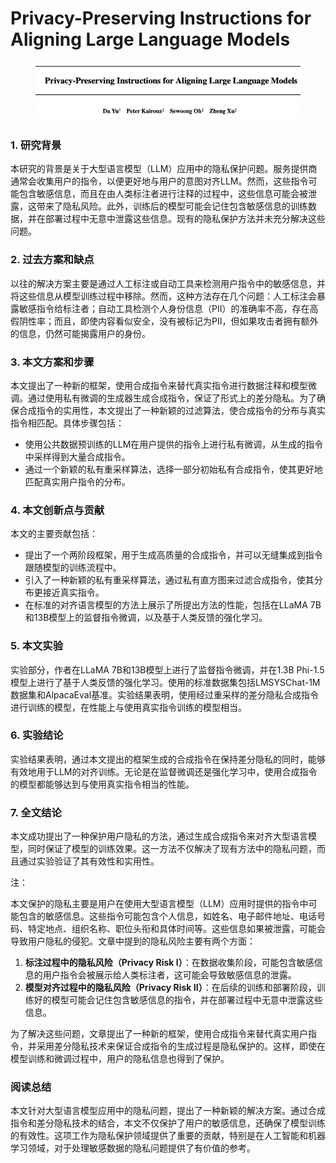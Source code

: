 # Privacy-Preserving Instructions for Aligning Large Language Models

<figure><img src="../.gitbook/assets/image (2) (1) (1) (1) (1) (1) (1) (1) (1) (1) (1) (1) (1) (1) (1) (1) (1) (1).png" alt=""><figcaption></figcaption></figure>

##

### 1. 研究背景

本研究的背景是关于大型语言模型（LLM）应用中的隐私保护问题。服务提供商通常会收集用户的指令，以便更好地与用户的意图对齐LLM。然而，这些指令可能包含敏感信息，而且在由人类标注者进行注释的过程中，这些信息可能会被泄露，这带来了隐私风险。此外，训练后的模型可能会记住包含敏感信息的训练数据，并在部署过程中无意中泄露这些信息。现有的隐私保护方法并未充分解决这些问题。

### 2. 过去方案和缺点

以往的解决方案主要是通过人工标注或自动工具来检测用户指令中的敏感信息，并将这些信息从模型训练过程中移除。然而，这种方法存在几个问题：人工标注会暴露敏感指令给标注者；自动工具检测个人身份信息（PII）的准确率不高，存在高假阴性率；而且，即使内容看似安全，没有被标记为PII，但如果攻击者拥有额外的信息，仍然可能揭露用户的身份。

### 3. 本文方案和步骤

本文提出了一种新的框架，使用合成指令来替代真实指令进行数据注释和模型微调。通过使用私有微调的生成器生成合成指令，保证了形式上的差分隐私。为了确保合成指令的实用性，本文提出了一种新颖的过滤算法，使合成指令的分布与真实指令相匹配。具体步骤包括：

* 使用公共数据预训练的LLM在用户提供的指令上进行私有微调，从生成的指令中采样得到大量合成指令。
* 通过一个新颖的私有重采样算法，选择一部分初始私有合成指令，使其更好地匹配真实用户指令的分布。

### 4. 本文创新点与贡献

本文的主要贡献包括：

* 提出了一个两阶段框架，用于生成高质量的合成指令，并可以无缝集成到指令跟随模型的训练流程中。
* 引入了一种新颖的私有重采样算法，通过私有直方图来过滤合成指令，使其分布更接近真实指令。
* 在标准的对齐语言模型的方法上展示了所提出方法的性能，包括在LLaMA 7B和13B模型上的监督指令微调，以及基于人类反馈的强化学习。

### 5. 本文实验

实验部分，作者在LLaMA 7B和13B模型上进行了监督指令微调，并在1.3B Phi-1.5模型上进行了基于人类反馈的强化学习。使用的标准数据集包括LMSYSChat-1M数据集和AlpacaEval基准。实验结果表明，使用经过重采样的差分隐私合成指令进行训练的模型，在性能上与使用真实指令训练的模型相当。

### 6. 实验结论

实验结果表明，通过本文提出的框架生成的合成指令在保持差分隐私的同时，能够有效地用于LLM的对齐训练。无论是在监督微调还是强化学习中，使用合成指令的模型都能够达到与使用真实指令相当的性能。

### 7. 全文结论

本文成功提出了一种保护用户隐私的方法，通过生成合成指令来对齐大型语言模型，同时保证了模型的训练效果。这一方法不仅解决了现有方法中的隐私问题，而且通过实验验证了其有效性和实用性。



注：

本文保护的隐私主要是用户在使用大型语言模型（LLM）应用时提供的指令中可能包含的敏感信息。这些指令可能包含个人信息，如姓名、电子邮件地址、电话号码、特定地点、组织名称、职位头衔和具体时间等。这些信息如果被泄露，可能会导致用户隐私的侵犯。文章中提到的隐私风险主要有两个方面：

1. **标注过程中的隐私风险（Privacy Risk I）**：在数据收集阶段，可能包含敏感信息的用户指令会被展示给人类标注者，这可能会导致敏感信息的泄露。
2. **模型对齐过程中的隐私风险（Privacy Risk II）**：在后续的训练和部署阶段，训练好的模型可能会记住包含敏感信息的指令，并在部署过程中无意中泄露这些信息。

为了解决这些问题，文章提出了一种新的框架，使用合成指令来替代真实用户指令，并采用差分隐私技术来保证合成指令的生成过程是隐私保护的。这样，即使在模型训练和微调过程中，用户的隐私信息也得到了保护。





### 阅读总结

本文针对大型语言模型应用中的隐私问题，提出了一种新颖的解决方案。通过合成指令和差分隐私技术的结合，本文不仅保护了用户的敏感信息，还确保了模型训练的有效性。这项工作为隐私保护领域提供了重要的贡献，特别是在人工智能和机器学习领域，对于处理敏感数据的隐私问题提供了有价值的参考。
